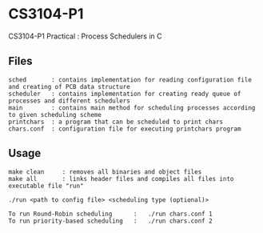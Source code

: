 # CS3104-P1
CS3104-P1 Practical : Process Schedulers in C

## Files
    sched       : contains implementation for reading configuration file and creating of PCB data structure
    scheduler   : contains implementation for creating ready queue of processes and different schedulers
    main        : contains main method for scheduling processes according to given scheduling scheme
    printchars  : a program that can be scheduled to print chars
    chars.conf  : configuration file for executing printchars program

## Usage
    make clean     : removes all binaries and object files
    make all       : links header files and compiles all files into executable file "run"

    ./run <path to config file> <scheduling type (optional)>

    To run Round-Robin scheduling      :   ./run chars.conf 1
    To run priority-based scheduling   :   ./run chars.conf 2
